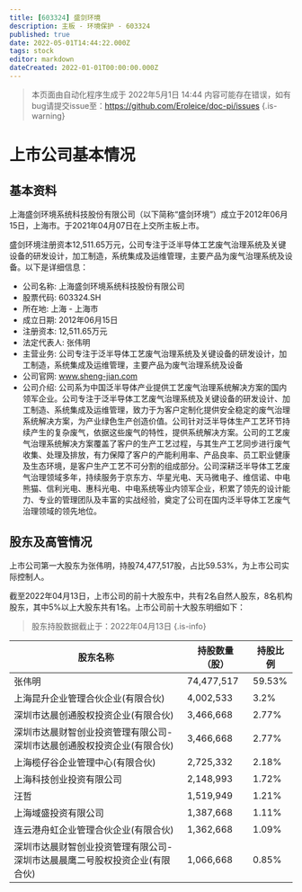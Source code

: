 ```yaml
---
title: [603324] 盛剑环境
description: 主板 - 环境保护 - 603324
published: true
date: 2022-05-01T14:44:22.000Z
tags: stock
editor: markdown
dateCreated: 2022-01-01T00:00:00.000Z
---
```


> 本页面由自动化程序生成于 2022年5月1日 14:44
> 内容可能存在错误，如有bug请提交issue至：https://github.com/Eroleice/doc-pi/issues
{.is-warning}

# 上市公司基本情况

## 基本资料

上海盛剑环境系统科技股份有限公司（以下简称“盛剑环境”）成立于2012年06月15日，上海市。于2021年04月07日在上交所主板上市。

盛剑环境注册资本12,511.65万元，公司专注于泛半导体工艺废气治理系统及关键设备的研发设计，加工制造，系统集成及运维管理，主要产品为废气治理系统及设备。以下是详细信息：

- 公司名称: 上海盛剑环境系统科技股份有限公司
- 股票代码: 603324.SH
- 所在地: 上海 - 上海市
- 成立日期: 2012年06月15日
- 注册资本: 12,511.65万元
- 法定代表人: 张伟明
- 主营业务: 公司专注于泛半导体工艺废气治理系统及关键设备的研发设计，加工制造，系统集成及运维管理，主要产品为废气治理系统及设备
- 公司官网: www.sheng-jian.com
- 公司介绍: 公司系为中国泛半导体产业提供工艺废气治理系统解决方案的国内领军企业。公司专注于泛半导体工艺废气治理系统及关键设备的研发设计、加工制造、系统集成及运维管理，致力于为客户定制化提供安全稳定的废气治理系统解决方案，为产业绿色生产创造价值。公司针对泛半导体生产工艺环节持续产生的复杂废气，依据这些废气的特性，提供系统解决方案。公司的工艺废气治理系统解决方案覆盖了客户的生产工艺过程，与其生产工艺同步进行废气收集、处理及排放，有力保障了客户的产能利用率、产品良率、员工职业健康及生态环境，是客户生产工艺不可分割的组成部分。公司深耕泛半导体工艺废气治理领域多年，持续服务于京东方、华星光电、天马微电子、维信诺、中电熊猫、信利光电、惠科光电、中电系统等业内领军企业，积累了领先的设计能力、专业的管理团队及丰富的实战经验，奠定了公司在国内泛半导体工艺废气治理领域的领先地位。


## 股东及高管情况

上市公司第一大股东为张伟明，持股74,477,517股，占比59.53%，为上市公司实际控制人。

截至2022年04月13日，上市公司的前十大股东中，共有2名自然人股东，8名机构股东，其中5%以上大股东共有1名。上市公司前十大股东明细如下：

> 股东持股数据截止于：2022年04月13日
{.is-info}

| 股东名称 | 持股数量（股） | 持股比例 |
| --- | --- | --- |
| 张伟明 | 74,477,517 | 59.53% |
| 上海昆升企业管理合伙企业(有限合伙) | 4,002,533 | 3.2% |
| 深圳市达晨创通股权投资企业(有限合伙) | 3,466,668 | 2.77% |
| 深圳市达晨财智创业投资管理有限公司-深圳市达晨创通股权投资企业(有限合伙) | 3,466,668 | 2.77% |
| 上海榄仔谷企业管理中心(有限合伙) | 2,725,332 | 2.18% |
| 上海科技创业投资有限公司 | 2,148,993 | 1.72% |
| 汪哲 | 1,519,949 | 1.21% |
| 上海域盛投资有限公司 | 1,387,668 | 1.11% |
| 连云港舟虹企业管理合伙企业(有限合伙) | 1,362,668 | 1.09% |
| 深圳市达晨财智创业投资管理有限公司-深圳市达晨晨鹰二号股权投资企业(有限合伙) | 1,066,668 | 0.85% |




